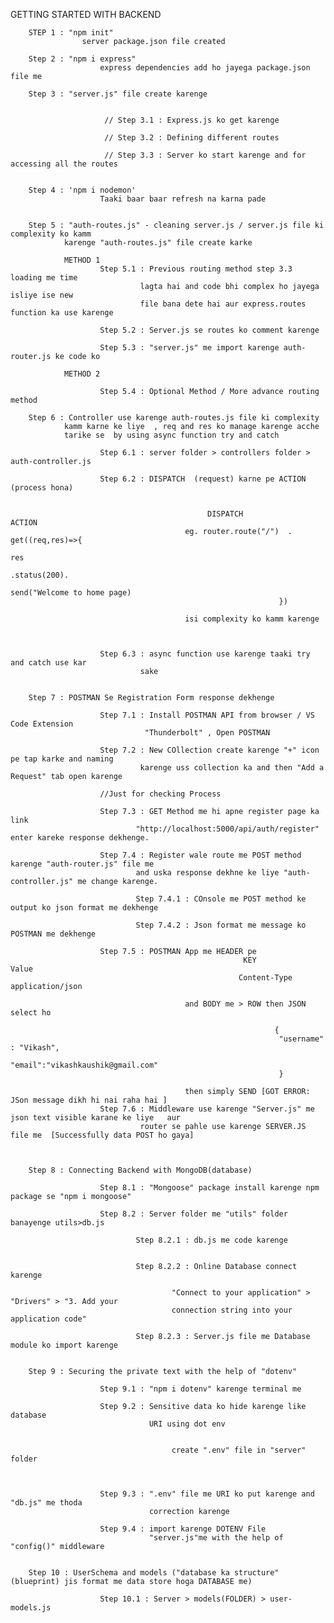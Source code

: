 GETTING STARTED WITH BACKEND

        STEP 1 : "npm init"
                    server package.json file created

        Step 2 : "npm i express"
                        express dependencies add ho jayega package.json file me

        Step 3 : "server.js" file create karenge


                         // Step 3.1 : Express.js ko get karenge

                         // Step 3.2 : Defining different routes

                         // Step 3.3 : Server ko start karenge and for accessing all the routes


        Step 4 : 'npm i nodemon'
                        Taaki baar baar refresh na karna pade


        Step 5 : "auth-routes.js" - cleaning server.js / server.js file ki complexity ko kamm 
                karenge "auth-routes.js" file create karke

                METHOD 1
                        Step 5.1 : Previous routing method step 3.3 loading me time
                                 lagta hai and code bhi complex ho jayega isliye ise new 
                                 file bana dete hai aur express.routes function ka use karenge

                        Step 5.2 : Server.js se routes ko comment karenge

                        Step 5.3 : "server.js" me import karenge auth-router.js ke code ko

                METHOD 2

                        Step 5.4 : Optional Method / More advance routing method

        Step 6 : Controller use karenge auth-routes.js file ki complexity 
                kamm karne ke liye  , req and res ko manage karenge acche 
                tarike se  by using async function try and catch

                        Step 6.1 : server folder > controllers folder > auth-controller.js

                        Step 6.2 : DISPATCH  (request) karne pe ACTION (process hona)


                                                DISPATCH                ACTION
                                           eg. router.route("/")  . get((req,res)=>{
                                                                        res
                                                                        .status(200).
                                                                        send("Welcome to home page)
                                                                })

                                           isi complexity ko kamm karenge



                        Step 6.3 : async function use karenge taaki try and catch use kar
                                 sake


        Step 7 : POSTMAN Se Registration Form response dekhenge

                        Step 7.1 : Install POSTMAN API from browser / VS Code Extension 
                                  "Thunderbolt" , Open POSTMAN

                        Step 7.2 : New COllection create karenge "+" icon pe tap karke and naming
                                 karenge uss collection ka and then "Add a Request" tab open karenge

                        //Just for checking Process

                        Step 7.3 : GET Method me hi apne register page ka link
                                "http://localhost:5000/api/auth/register" enter kareke response dekhenge.

                        Step 7.4 : Register wale route me POST method karenge "auth-router.js" file me
                                and uska response dekhne ke liye "auth-controller.js" me change karenge.
                                           
                                Step 7.4.1 : COnsole me POST method ke output ko json format me dekhenge

                                Step 7.4.2 : Json format me message ko POSTMAN me dekhenge

                        Step 7.5 : POSTMAN App me HEADER pe
                                                        KEY               Value
                                                       Content-Type      application/json

                                           and BODY me > ROW then JSON select ho

                                                               {
                                                                "username" : "Vikash",
                                                                "email":"vikashkaushik@gmail.com"
                                                                }

                                           then simply SEND [GOT ERROR: JSon message dikh hi nai raha hai ]
                        Step 7.6 : Middleware use karenge "Server.js" me json text visible karane ke liye   aur 
                                 router se pahle use karenge SERVER.JS file me  [Successfully data POST ho gaya]



        Step 8 : Connecting Backend with MongoDB(database)

                        Step 8.1 : "Mongoose" package install karenge npm package se "npm i mongoose"

                        Step 8.2 : Server folder me "utils" folder banayenge utils>db.js

                                Step 8.2.1 : db.js me code karenge


                                Step 8.2.2 : Online Database connect karenge

                                        "Connect to your application" > "Drivers" > "3. Add your 
                                        connection string into your application code"

                                Step 8.2.3 : Server.js file me Database module ko import karenge 


        Step 9 : Securing the private text with the help of "dotenv"

                        Step 9.1 : "npm i dotenv" karenge terminal me

                        Step 9.2 : Sensitive data ko hide karenge like database 
                                   URI using dot env 


                                        create ".env" file in "server" folder    

                                

                        Step 9.3 : ".env" file me URI ko put karenge and "db.js" me thoda
                                   correction karenge  

                        Step 9.4 : import karenge DOTENV File   
                                   "server.js"me with the help of "config()" middleware


        Step 10 : UserSchema and models ("database ka structure" (blueprint) jis format me data store hoga DATABASE me)

                        Step 10.1 : Server > models(FOLDER) > user-models.js












